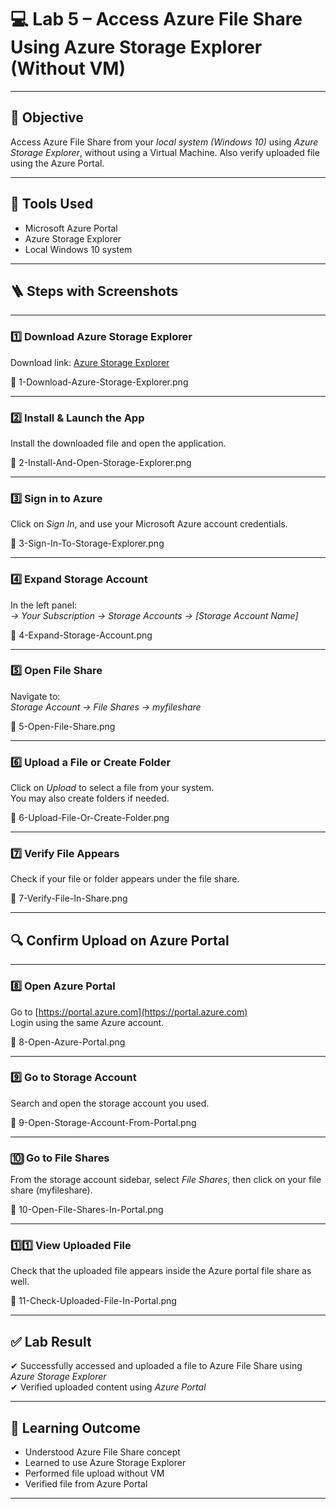 # 💻 Lab 5 – Access Azure File Share Using Azure Storage Explorer (Without VM)

---

## 🎯 Objective

Access Azure File Share from your *local system (Windows 10)* using *Azure Storage Explorer*, without using a Virtual Machine. Also verify uploaded file using the Azure Portal.

---

## 🧰 Tools Used
- Microsoft Azure Portal
- Azure Storage Explorer
- Local Windows 10 system

---

## 🪜 Steps with Screenshots

---

### 1️⃣ Download Azure Storage Explorer

Download link: [Azure Storage Explorer](https://azure.microsoft.com/en-us/products/storage/storage-explorer/)

📸 1-Download-Azure-Storage-Explorer.png

---

### 2️⃣ Install & Launch the App

Install the downloaded file and open the application.

📸 2-Install-And-Open-Storage-Explorer.png

---

### 3️⃣ Sign in to Azure

Click on *Sign In*, and use your Microsoft Azure account credentials.

📸 3-Sign-In-To-Storage-Explorer.png

---

### 4️⃣ Expand Storage Account

In the left panel:  
*→ Your Subscription → Storage Accounts → [Storage Account Name]*

📸 4-Expand-Storage-Account.png

---

### 5️⃣ Open File Share

Navigate to:  
*Storage Account → File Shares → myfileshare*

📸 5-Open-File-Share.png

---

### 6️⃣ Upload a File or Create Folder

Click on *Upload* to select a file from your system.  
You may also create folders if needed.

📸 6-Upload-File-Or-Create-Folder.png

---

### 7️⃣ Verify File Appears

Check if your file or folder appears under the file share.

📸 7-Verify-File-In-Share.png

---

## 🔍 Confirm Upload on Azure Portal

---

### 8️⃣ Open Azure Portal

Go to [https://portal.azure.com](https://portal.azure.com)  
Login using the same Azure account.

📸 8-Open-Azure-Portal.png

---

### 9️⃣ Go to Storage Account

Search and open the storage account you used.

📸 9-Open-Storage-Account-From-Portal.png

---

### 🔟 Go to File Shares

From the storage account sidebar, select *File Shares*, then click on your file share (myfileshare).

📸 10-Open-File-Shares-In-Portal.png

---

### 1️⃣1️⃣ View Uploaded File

Check that the uploaded file appears inside the Azure portal file share as well.

📸 11-Check-Uploaded-File-In-Portal.png

---

## ✅ Lab Result

✔ Successfully accessed and uploaded a file to Azure File Share using *Azure Storage Explorer*  
✔ Verified uploaded content using *Azure Portal*

---

## 🧠 Learning Outcome

- Understood Azure File Share concept  
- Learned to use Azure Storage Explorer  
- Performed file upload without VM  
- Verified file from Azure Portal

---
